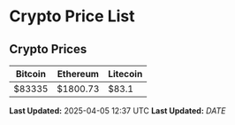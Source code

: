 # Crypto Price List

## Crypto Prices
| Bitcoin | Ethereum | Litecoin |
| ------- | -------- | -------- |
| $83335 | $1800.73 | $83.1 |
**Last Updated:** 2025-04-05 12:37 UTC
**Last Updated:** $DATE$
